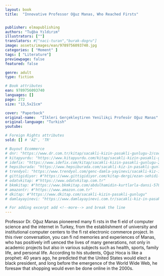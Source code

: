 ```yaml
---
layout: book
title:  "Innovative Professor Oğuz Manas, Who Reached Firsts"


publisher: elmapublishing
authors: "Tuğba Yıldırım"
illustrators: [""]
translators: #["naci-turan","burak-dogru"]
image: assets/images/ean/9789756093740.jpg
categories: [ "Moment" ]
tags: [ "Literature"]
previewpage: false
featured: false

genre: adult
type: fiction

# Book attributes
ean: 9789756093740
languages: []
page: 272
size: "13,5x21cm"

cover: "Paperback"
original-name:  "İlkleri Gerçekleştiren Yenilikçi Profesör Oğuz Manas"
original-language: "Turkish"
youtube:

# Foreign Rights attributes
sold: [] # 'AZ', 'TR'

# Buyout Ecommerce
# dnr: "https://www.dr.com.tr/kitap/sacakli-kizin-pasakli-gunlugu-2/cocuk-ve-genclik/genclik-10-yas/roman-oyku/urunno=0001893059001"
# kitapyurdu: "https://www.kitapyurdu.com/kitap/sacakli-kizin-pasakli-gunlugu-2-/560122.html&filter_name=Sa%C3%A7akl%C4%B1+K%C4%B1z%27%C4%B1n+Pasakl%C4%B1+G%C3%BCnl%C3%BC%C4%9F%C3%BC+2"
# idefix: "https://www.idefix.com/kitap/sacakli-kizin-pasakli-gunlugu-2/cocuk-ve-genclik/genclik-10-yas/roman-oyku/urunno=0001893059001"
# hepsiburada: "https://www.hepsiburada.com/sacakli-kiz-in-pasakli-gunlugu-2-damla-yayinevi-p-HBV000012ER86"
# trendyol: "https://www.trendyol.com/genc-damla-yayinevi/sacakli-kiz-in-pasakli-gunlugu-2-p-54825777"
# gittigidiyor: #"https://www.gittigidiyor.com/kitap-dergi/ezan-sehidi-adnan-menderes_pdp_732728793"
# odatvkitap: #"https://www.odatvkitap.com.tr"
# bkmkitap: #"https://www.bkmkitap.com/abdulhamidin-kurtlarla-dansi-578226"
# amazontr: #"https://www.amazon.com.tr"
# dkitap: #"https://www.dkitap.com/sacakli-kizin-pasakli-gunlugu"
# damlayayinevi: "https://www.damlayayinevi.com.tr/sacakli-kiz-in-pasakli-gunlugu-2-bu-iste-bi-terslik-var"

# For adding excerpt add <!--more--> and break the line
---
```

Professor Dr. Oğuz Manas pioneered many fi rsts
in the fi eld of computer science and the internet in
Turkey, from the establishment of university and
institutional computer centers to the fi rst electronic
commerce project. In this river conversation, you
can fi nd memories and experiences of Manas, who
has positively infl uenced the lives of many generations, not only in academic projects but also in
various subjects such as health, sports, family life,
and personal life.
According to his students, Oğuz Hoca is like a
prophet: 40 years ago, he predicted that the United States would elect a black president, and long
before the emergence of the World Wide Web, he
foresaw that shopping would even be done online
in the 2000s.
<!--more--> 

